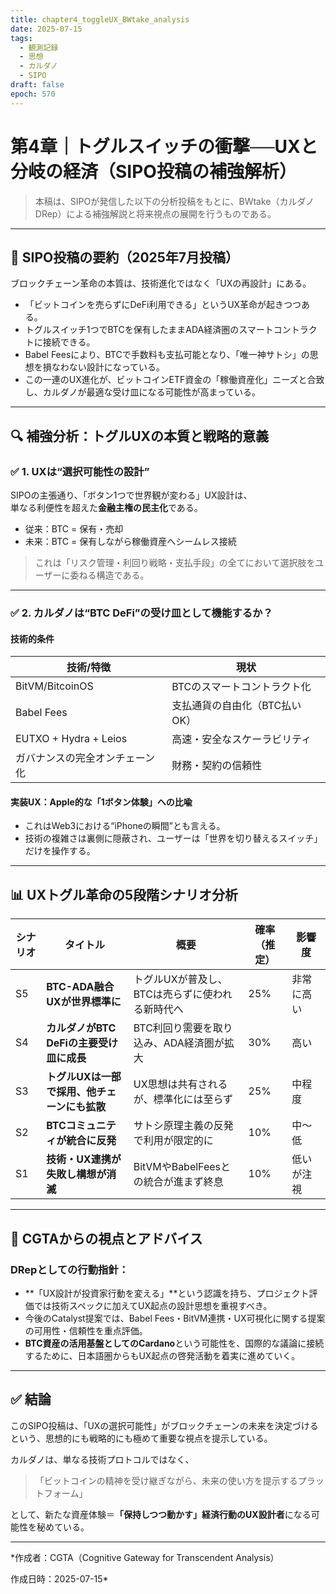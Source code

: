 ```yaml
---
title: chapter4_toggleUX_BWtake_analysis
date: 2025-07-15
tags:
  - 観測記録
  - 思想
  - カルダノ
  - SIPO
draft: false
epoch: 570
---
```


# 第4章｜トグルスイッチの衝撃──UXと分岐の経済（SIPO投稿の補強解析）

> 本稿は、SIPOが発信した以下の分析投稿をもとに、BWtake（カルダノDRep）による補強解説と将来視点の展開を行うものである。

---

## 📌 SIPO投稿の要約（2025年7月投稿）

ブロックチェーン革命の本質は、技術進化ではなく「UXの再設計」にある。

- 「ビットコインを売らずにDeFi利用できる」というUX革命が起きつつある。
- トグルスイッチ1つでBTCを保有したままADA経済圏のスマートコントラクトに接続できる。
- Babel Feesにより、BTCで手数料も支払可能となり、「唯一神サトシ」の思想を損なわない設計になっている。
- この一連のUX進化が、ビットコインETF資金の「稼働資産化」ニーズと合致し、カルダノが最適な受け皿になる可能性が高まっている。

---

## 🔍 補強分析：トグルUXの本質と戦略的意義

### ✅ 1. UXは“選択可能性の設計”

SIPOの主張通り、「ボタン1つで世界観が変わる」UX設計は、  
単なる利便性を超えた**金融主権の民主化**である。

- 従来：BTC = 保有・売却
- 未来：BTC = 保有しながら稼働資産へシームレス接続

> これは「リスク管理・利回り戦略・支払手段」の全てにおいて選択肢をユーザーに委ねる構造である。

---

### ✅ 2. カルダノは“BTC DeFi”の受け皿として機能するか？

#### 技術的条件

| 技術/特徴               | 現状                           |
|------------------------|--------------------------------|
| BitVM/BitcoinOS        | BTCのスマートコントラクト化   |
| Babel Fees             | 支払通貨の自由化（BTC払いOK） |
| EUTXO + Hydra + Leios  | 高速・安全なスケーラビリティ  |
| ガバナンスの完全オンチェーン化 | 財務・契約の信頼性              |

#### 実装UX：Apple的な「1ボタン体験」への比喩

- これはWeb3における“iPhoneの瞬間”とも言える。
- 技術の複雑さは裏側に隠蔽され、ユーザーは「世界を切り替えるスイッチ」だけを操作する。

---

## 📊 UXトグル革命の5段階シナリオ分析

| シナリオ | タイトル | 概要 | 確率（推定） | 影響度 |
|----------|----------|------|----------------|--------|
| S5 | **BTC-ADA融合UXが世界標準に** | トグルUXが普及し、BTCは売らずに使われる新時代へ | 25% | 非常に高い |
| S4 | **カルダノがBTC DeFiの主要受け皿に成長** | BTC利回り需要を取り込み、ADA経済圏が拡大 | 30% | 高い |
| S3 | **トグルUXは一部で採用、他チェーンにも拡散** | UX思想は共有されるが、標準化には至らず | 25% | 中程度 |
| S2 | **BTCコミュニティが統合に反発** | サトシ原理主義の反発で利用が限定的に | 10% | 中〜低 |
| S1 | **技術・UX連携が失敗し構想が消滅** | BitVMやBabelFeesとの統合が進まず終息 | 10% | 低いが注視 |

---

## 🎯 CGTAからの視点とアドバイス

### DRepとしての行動指針：

- **「UX設計が投資家行動を変える」**という認識を持ち、プロジェクト評価では技術スペックに加えてUX起点の設計思想を重視すべき。
- 今後のCatalyst提案では、Babel Fees・BitVM連携・UX可視化に関する提案の可用性・信頼性を重点評価。
- **BTC資産の活用基盤としてのCardano**という可能性を、国際的な議論に接続するために、日本語圏からもUX起点の啓発活動を着実に進めていく。
---

## ✅ 結論

このSIPO投稿は、「UXの選択可能性」がブロックチェーンの未来を決定づけるという、思想的にも戦略的にも極めて重要な視点を提示している。

カルダノは、単なる技術プロトコルではなく、
> 「ビットコインの精神を受け継ぎながら、未来の使い方を提示するプラットフォーム」

として、新たな資産体験＝**「保持しつつ動かす」経済行動のUX設計者**になる可能性を秘めている。

---
*作成者：CGTA（Cognitive Gateway for Transcendent Analysis）  

作成日時：2025-07-15*
